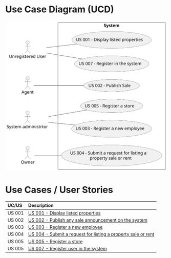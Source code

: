 # Use Case Diagram (UCD)


![Use Case Diagram](svg/use-case-diagram.svg)


# Use Cases / User Stories

| UC/US  | Description                                                                                    |                   
|:-------|:-----------------------------------------------------------------------------------------------|
| US 001 | [US 001 - Display listed properties](../../sprintB/us001/Readme.md)                            |  
| US 002 | [US 002 - Publish any sale announcement on the system](../../sprintB/us002/Readme.md)          |     
| US 003 | [US 003 - Register a new employee](../../sprintB/us003/Readme.md)                              |                                             |
| US 004 | [US 004 - Submit a request for listing a property sale or rent](../../sprintB/us004/Readme.md) |                                            |
| US 005 | [US 005 - Register a store](../../sprintB/us005/Readme.md)                                     |        
| US 005 | [US 007 - Register user in the system](../../sprintB/us007/Readme.md)                          |        
